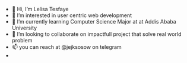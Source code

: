 - 👋 Hi, I’m Lelisa Tesfaye
- 👀 I’m interested in user centric web development
- 🌱 I’m currently learning Computer Science Major at at Addis Ababa University
- 💞️ I’m looking to collaborate on impactfull project that solve real world problem
- 📫 you can reach at @jejksosow on telegram 
- 


